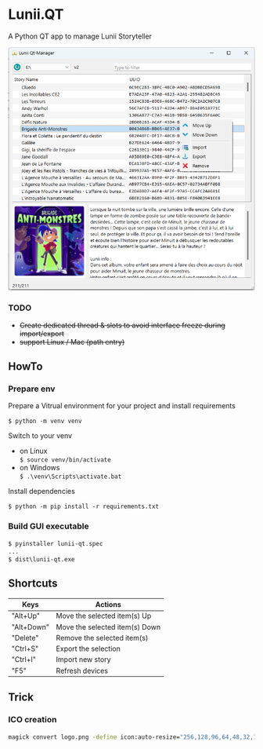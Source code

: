 # Lunii.QT
A Python QT app to manage Lunii Storyteller

![Main Window](./res/screenshot.png)

### TODO
* ~~Create dedicated thread & slots to avoid interface freeze during import/export~~
* ~~support Linux / Mac (path entry)~~


## HowTo

### Prepare env

Prepare a Vitrual environment for your project and install requirements
```
$ python -m venv venv
```

Switch to your venv 
* on Linux   
   `$ source venv/bin/activate`
* on Windows   
  `$ .\venv\Scripts\activate.bat`

Install dependencies
```
$ python -m pip install -r requirements.txt
```

### Build GUI executable
```
$ pyinstaller lunii-qt.spec
...
$ dist\lunii-qt.exe
```

## Shortcuts

| Keys       | Actions                        |
|------------|--------------------------------|
| "Alt+Up"   | Move the selected item(s) Up   |
| "Alt+Down" | Move the selected item(s) Down |
| "Delete"   | Remove the selected item(s)    |
| "Ctrl+S"   | Export the selection           |
| "Ctrl+I"   | Import new story               |
| "F5"       | Refresh devices                |


## Trick
### ICO creation
```bash
magick convert logo.png -define icon:auto-resize="256,128,96,64,48,32,16"  logo.ico
```
